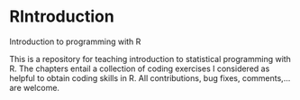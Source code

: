 # RIntroduction
Introduction to programming with R


This is a repository for teaching introduction to statistical programming with R. The chapters entail a collection of coding exercises I considered as helpful to obtain coding skills in R. All contributions, bug fixes, comments,... are welcome.
